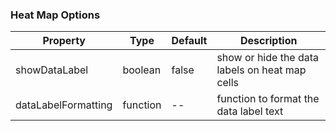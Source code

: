 ### Heat Map Options
| Property | Type | Default | Description |
| --- | --- | --- | --- |
| showDataLabel | boolean | false | show or hide the data labels on heat map cells |
| dataLabelFormatting | function | -- | function to format the data label text |
